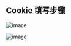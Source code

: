 ## Cookie 填写步骤 

![image](https://github.com/Lincest/weread2notion/assets/43769667/2702cc09-9b2a-4aff-bb30-ea67ec2012b6)

![image](https://github.com/Lincest/weread2notion/assets/43769667/ef06ccd0-e8e6-4960-b4cb-387df6d9e216)
